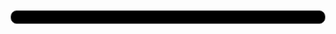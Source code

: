 <style>
  .BG{
     background:black;
     padding:10px;
     border-radius:10px;
     border: 1px solid gray;
  }
</style>

<div class="BG">
</div>